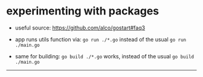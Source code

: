 experimenting with packages
===========================

- useful source: <https://github.com/alco/gostart#faq3>

- app runs utils function via: `go run ./*.go` instead of the usual `go run ./main.go`

- same for building: `go build ./*.go` works, instead of the usual `go build ./main.go`

---

